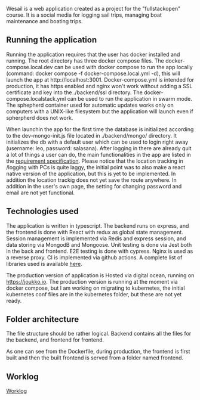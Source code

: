 Wesail is a web application created as a project for the "fullstackopen" course. It is a social media for logging sail trips, managing boat maintenance and boating trips.

## Running the application

Running the application requires that the user has docker installed and running. The root directory has three docker compose files. 
The docker-compose.local.dev can be used with docker compose to run the app locally (command: docker compose -f docker-compose.local.yml -d), this will launch the app at http://localhost:3001. 
Docker-compose.yml is intended for production, it has https enabled and nginx won't work without adding a SSL certificate and key into the ./backend/ssl directory.
The docker-compose.localstack.yml can be used to run the application in swarm mode. The sphepherd container used for automatic updates works only on computers with a UNIX-like filesystem but the application will launch even if spherpherd does not work.

When launchin the app for the first time the database is initialized according to the dev-mongo-init.js file located in ./backend/mongo/ directory. It initializes the db with a default user which can be used to login right away (username: leo, password: salasana).
After logging in there are already quit a lot of things a user can do, the main functionalities in the app are listed in the [requirement specification](./documentation/requirements_specification.md). Please notice that the location tracking in /logging with PCs is quite laggy, the initial point was to also make a react native version of the application, but this is yet to be implemented. In addition the location trackig does not yet save the route anywhere. In addition in the user's own page, the setting for changing password and email are not yet functional.

## Technologies used
The application is written in typescript. The backend runs on express, and the frontend is done with React with redux as global state management. Session management is implemented via Redis and express session, and data storing via MongodB and Mongoose. Unit testing is done via Jest both in the back and frontend. E2E testing is done with cypress. Nginx is used as a reverse proxy. CI is implemented via github actions. A complete list of libraries used is available [here](./documentation/libraries.md).

The production version of application is Hosted via digital ocean, running on <https://joukko.io>. The production version is running at the moment via docker compose, but I am working on migrating to kubernetes, the initial kubernetes conf files are in the kubernetes folder, but these are not yet ready.

## Folder architecture
The file structure should be rather logical. Backend contains all the files for the backend, and frontend for frontend. 

As one can see from the Dockerfile, during production, the frontend is first built and then the built frontend is served from a folder named frontend.

## Worklog
[Worklog](./worklog.md)